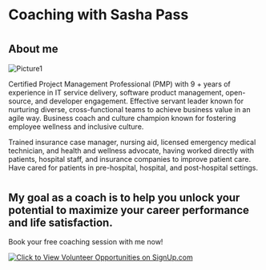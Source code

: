 # Coaching with Sasha Pass
#
## About me

![Picture1](https://user-images.githubusercontent.com/26466943/120836083-c9cebe80-c52a-11eb-94af-ee4da120fba4.png)


Certified Project Management Professional (PMP) with 9 + years of experience in IT service delivery, software product management, open-source, and developer engagement. Effective servant leader known for nurturing diverse, cross-functional teams to achieve business value in an agile way.  Business coach and culture champion known for fostering employee wellness and inclusive culture.

Trained insurance case manager, nursing aid, licensed emergency medical technician, and health and wellness advocate, having worked directly with patients, hospital staff, and insurance companies to improve patient care. Have cared for patients in pre-hospital, hospital, and post-hospital settings. 
# 
## My goal as a coach is to help you unlock your potential to maximize your career performance and life satisfaction.

Book your free coaching session with me now! 

<a href="https://signup.com/go/TfJdUqe" target="_blank"><img src="https://signup.com/imgs/icons/signup-choose-a-spot-btn.png" alt="Click to View Volunteer Opportunities on SignUp.com"></a>
